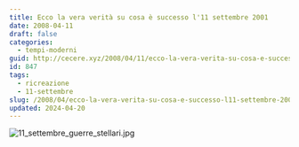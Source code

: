 ```yaml
---
title: Ecco la vera verità su cosa è successo l'11 settembre 2001
date: 2008-04-11
draft: false
categories:
  - tempi-moderni
guid: http://cecere.xyz/2008/04/11/ecco-la-vera-verita-su-cosa-e-successo-l11-settembre-2001/
id: 847
tags:
  - ricreazione
  - 11-settembre
slug: /2008/04/ecco-la-vera-verita-su-cosa-e-successo-l11-settembre-2001/
updated: 2024-04-20
---
```


![11_settembre_guerre_stellari.jpg](http://cecere.xyz/wp-content/uploads/sites/3/2008/04/11_settembre_guerre_stellari.jpg)